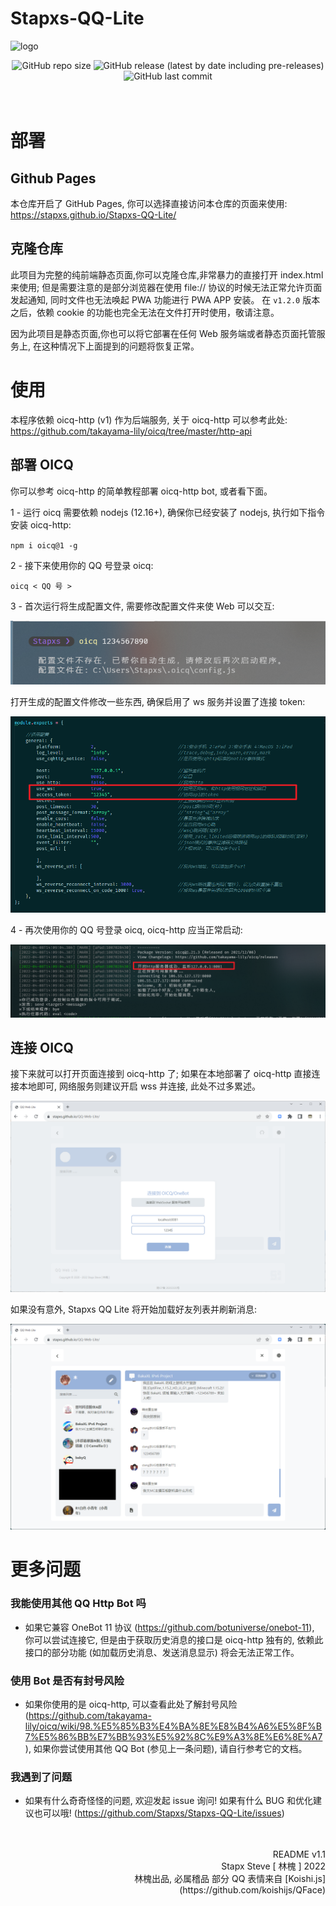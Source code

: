 # Stapxs-QQ-Lite
![logo](https://raw.githubusercontent.com/Stapxs/Stapxs-QQ-Lite/main/topbar.png)

<div align="center">
    <div>
        <img alt="GitHub repo size" src="https://img.shields.io/github/repo-size/Stapxs/Stapxs-QQ-Lite?style=for-the-badge">
        <img alt="GitHub release (latest by date including pre-releases)" src="https://img.shields.io/github/v/release/Stapxs/Stapxs-QQ-Lite?include_prereleases&style=for-the-badge">
        <img alt="GitHub last commit" src="https://img.shields.io/github/last-commit/Stapxs/Stapxs-QQ-Lite?style=for-the-badge">
    </div>
</div>
<br>
<br>

# 部署

## Github Pages
本仓库开启了 GitHub Pages, 你可以选择直接访问本仓库的页面来使用: https://stapxs.github.io/Stapxs-QQ-Lite/

## 克隆仓库
此项目为完整的纯前端静态页面,你可以克隆仓库,非常暴力的直接打开 index.html 来使用; 但是需要注意的是部分浏览器在使用 file:// 协议的时候无法正常允许页面发起通知, 同时文件也无法唤起 PWA 功能进行 PWA APP 安装。
在 `v1.2.0` 版本之后，依赖 cookie 的功能也完全无法在文件打开时使用，敬请注意。

因为此项目是静态页面,你也可以将它部署在任何 Web 服务端或者静态页面托管服务上, 在这种情况下上面提到的问题将恢复正常。


# 使用
本程序依赖 oicq-http (v1) 作为后端服务, 关于 oicq-http 可以参考此处: https://github.com/takayama-lily/oicq/tree/master/http-api

## 部署 OICQ
你可以参考 oicq-http 的简单教程部署 oicq-http bot, 或者看下面。

1 - 运行 oicq 需要依赖 nodejs (12.16+), 确保你已经安装了 nodejs, 执行如下指令安装 oicq-http:

`npm i oicq@1 -g`

2 - 接下来使用你的 QQ 号登录 oicq:

`oicq < QQ 号 >`

3 - 首次运行将生成配置文件, 需要修改配置文件来使 Web 可以交互:

![首次运行 oicq](src/readme/fist_run_oicq.png)

打开生成的配置文件修改一些东西, 确保启用了 ws 服务并设置了连接 token:

![设置 oicq](src/readme/oicq_config.png)

4 - 再次使用你的 QQ 号登录 oicq, oicq-http 应当正常启动:

![启动 oicq](src/readme/oicq_end.png)

## 连接 OICQ
接下来就可以打开页面连接到 oicq-http 了; 如果在本地部署了 oicq-http 直接连接本地即可, 网络服务则建议开启 wss 并连接, 此处不过多累述。

![连接 oicq](src/readme/QWL_connect.png)

如果没有意外, Stapxs QQ Lite 将开始加载好友列表并刷新消息:

![结束](src/readme/QWL_end.png)


# 更多问题
### 我能使用其他 QQ Http Bot 吗
- 如果它兼容 OneBot 11 协议 (https://github.com/botuniverse/onebot-11), 你可以尝试连接它, 但是由于获取历史消息的接口是 oicq-http 独有的, 依赖此接口的部分功能 (如加载历史消息、发送消息显示) 将会无法正常工作。

### 使用 Bot 是否有封号风险
- 如果你使用的是 oicq-http, 可以查看此处了解封号风险 (https://github.com/takayama-lily/oicq/wiki/98.%E5%85%B3%E4%BA%8E%E8%B4%A6%E5%8F%B7%E5%86%BB%E7%BB%93%E5%92%8C%E9%A3%8E%E6%8E%A7), 如果你尝试使用其他 QQ Bot (参见上一条问题), 请自行参考它的文档。

### 我遇到了问题
- 如果有什么奇奇怪怪的问题, 欢迎发起 issue 询问! 如果有什么 BUG 和优化建议也可以哦! (https://github.com/Stapxs/Stapxs-QQ-Lite/issues)


<br>
<br>
<div align="right">
    <font style="font-size: 0.8rem font-color: #EEEEEE;">README v1.1</font><br>
    <font style="font-size: 0.8rem font-color: #EEEEEE;">Stapx Steve [ 林槐 ] 2022</font><br>
    <font style="font-size: 0.8rem font-color: #EEEEEE;">林槐出品, 必属稽品</font>
    <font style="font-size: 0.5rem font-color: #CCCCCC;">部分 QQ 表情来自 [Koishi.js](https://github.com/koishijs/QFace)</font>
</div>
